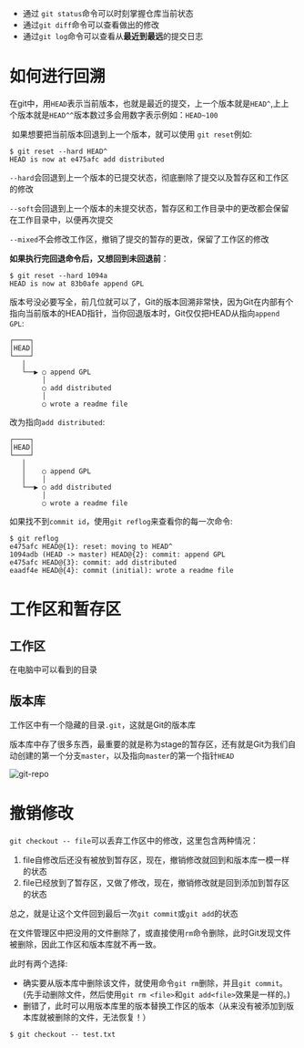 * 通过 `git status`命令可以时刻掌握仓库当前状态
* 通过`git diff`命令可以查看做出的修改
* 通过`git log`命令可以查看从**最近到最远**的提交日志

# 如何进行回溯

​    在git中，用`HEAD`表示当前版本，也就是最近的提交，上一个版本就是`HEAD^`,上上个版本就是`HEAD^^`版本数过多会用数字表示例如：`HEAD~100`

​    如果想要把当前版本回退到上一个版本，就可以使用 `git reset`例如:

```
$ git reset --hard HEAD^
HEAD is now at e475afc add distributed
```

`--hard`会回退到上一个版本的已提交状态，彻底删除了提交以及暂存区和工作区的修改

`--soft`会回退到上一个版本的未提交状态，暂存区和工作目录中的更改都会保留在工作目录中，以便再次提交

`--mixed`不会修改工作区，撤销了提交的暂存的更改，保留了工作区的修改

**如果执行完回退命令后，又想回到未回退前**：

```
$ git reset --hard 1094a
HEAD is now at 83b0afe append GPL
```

版本号没必要写全，前几位就可以了，Git的版本回溯非常快，因为Git在内部有个指向当前版本的HEAD指针，当你回退版本时，Git仅仅把HEAD从指向`append GPL`:

```
┌────┐
│HEAD│
└────┘
   │
   └──▶ ○ append GPL
        │
        ○ add distributed
        │
        ○ wrote a readme file
```

改为指向`add distributed`:

```
┌────┐
│HEAD│
└────┘
   │
   │    ○ append GPL
   │    │
   └──▶ ○ add distributed
        │
        ○ wrote a readme file
```

如果找不到`commit id`，使用`git reflog`来查看你的每一次命令:

```plain
$ git reflog
e475afc HEAD@{1}: reset: moving to HEAD^
1094adb (HEAD -> master) HEAD@{2}: commit: append GPL
e475afc HEAD@{3}: commit: add distributed
eaadf4e HEAD@{4}: commit (initial): wrote a readme file
```

# 工作区和暂存区

## 工作区

在电脑中可以看到的目录

## 版本库

工作区中有一个隐藏的目录`.git`，这就是Git的版本库

版本库中存了很多东西，最重要的就是称为stage的暂存区，还有就是Git为我们自动创建的第一个分支`master`，以及指向`master`的第一个指针`HEAD`

![git-repo](https://liaoxuefeng.com/books/git/time-travel/working-stage/repo.png)

# 撤销修改

`git checkout -- file`可以丢弃工作区中的修改，这里包含两种情况：

1. file自修改后还没有被放到暂存区，现在，撤销修改就回到和版本库一模一样的状态
2. file已经放到了暂存区，又做了修改，现在，撤销修改就是回到添加到暂存区的状态

总之，就是让这个文件回到最后一次`git commit`或`git add`的状态

在文件管理区中把没用的文件删除了，或直接使用`rm`命令删除，此时Git发现文件被删除，因此工作区和版本库就不再一致。

此时有两个选择:

* 确实要从版本库中删除该文件，就使用命令`git rm`删除，并且`git commit`。(先手动删除文件，然后使用`git rm <file>`和`git add<file>`效果是一样的。)
* 删错了，此时可以用版本库里的版本替换工作区的版本（从来没有被添加到版本库就被删除的文件，无法恢复！）

```plain
$ git checkout -- test.txt
```


